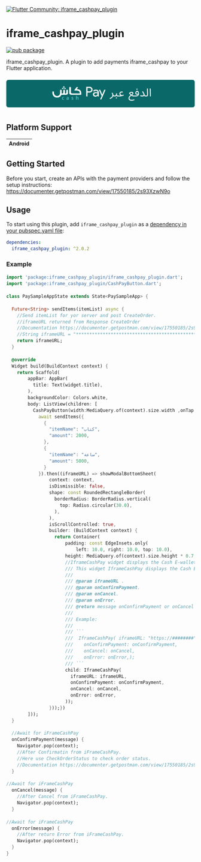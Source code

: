 
[![Flutter Community: iframe_cashpay_plugin](https://fluttercommunity.dev/_github/header/iframe_cashpay_plugin)](https://github.com/fluttercommunity/community)


# iframe_cashpay_plugin

[![pub package](https://img.shields.io/pub/v/iframe_cashpay_plugin.svg)](https://pub.dartlang.org/packages/flutter_webview_plugin)

iframe_cashpay_plugin.
A plugin to add payments iframe_cashpay to your Flutter application.

![alt iframe_cashpay_plugin](https://raw.githubusercontent.com/Mazen-Aljaradi/iframe_cashpay_plugin/main/documentation/en_US/cashb.png)

## Platform Support

| Android |
| :-----: |

## Getting Started

Before you start, create an APIs with the payment providers and follow the setup instructions:
https://documenter.getpostman.com/view/17550185/2s93XzwN9o

## Usage

To start using this plugin, add `iframe_cashpay_plugin` as a [dependency in your pubspec.yaml file](https://flutter.io/platform-plugins/):

```yaml
dependencies:
  iframe_cashpay_plugin: ^2.0.2
```

### Example

```dart
import 'package:iframe_cashpay_plugin/iframe_cashpay_plugin.dart';
import 'package:iframe_cashpay_plugin/CashPayButton.dart';

class PaySampleAppState extends State<PaySampleApp> {
  
  Future<String> sendItems(itemList) async {
    //Send itemList for yor server and post CreateOrder.
    //iframeURL returned from Response CreateOrder
    //Documentation https://documenter.getpostman.com/view/17550185/2s93XzwN9o
    //String iframeURL = "**********************************************************";
    return iframeURL;
  }

  @override
  Widget build(BuildContext context) {
    return Scaffold(
        appBar: AppBar(
          title: Text(widget.title),
        ),
        backgroundColor: Colors.white,
        body: ListView(children: [
          CashPayButton(width:MediaQuery.of(context).size.width ,onTap: () async {
            await sendItems({
              {
                "itemName": "كتاب",
                "amount": 2000,
              },
              {
                "itemName": "ساعة",
                "amount": 5000,
              }
            }).then((iframeURL) => showModalBottomSheet(
                context: context,
                isDismissible: false,
                shape: const RoundedRectangleBorder(
                  borderRadius: BorderRadius.vertical(
                    top: Radius.circular(30.0),
                  ),
                ),
                isScrollControlled: true,
                builder: (BuildContext context) {
                  return Container(
                      padding: const EdgeInsets.only(
                          left: 10.0, right: 10.0, top: 10.0),
                      height: MediaQuery.of(context).size.height * 0.7,
                      //IframeCashPay widget displays the Cash E-wallet payment iframe.
                      /// This widget IframeCashPay displays the Cash E-wallet payment iframe.
                      ///
                      /// @param iframeURL .
                      /// @param onConfirmPayment.
                      /// @param onCancel.
                      /// @param onError.
                      /// @return message onConfirmPayment or onCancel or onError.
                      ///
                      /// Example:
                      ///
                      /// ```
                      ///  IframeCashPay( iframeURL: "https://########",
                      ///    onConfirmPayment: onConfirmPayment,
                      ///    onCancel: onCancel,
                      ///    onError: onError,);
                      /// ```
                      child: IframeCashPay(
                        iframeURL: iframeURL,
                        onConfirmPayment: onConfirmPayment,
                        onCancel: onCancel,
                        onError: onError,
                      ));
                }));})
        ]));
  }

  //Await for iFrameCashPay
  onConfirmPayment(message) {
    Navigator.pop(context);
    //After Confirmatin from iFrameCashPay.
    //Here use CheckOrderStatus to check order status.
    //Documentation https://documenter.getpostman.com/view/17550185/2s93XzwN9o
  }

//Await for iFrameCashPay
  onCancel(message) {
    //After Cancel from iFrameCashPay.
    Navigator.pop(context);
  }

//Await for iFrameCashPay
  onError(message) {
    //After return Error from iFrameCashPay.
    Navigator.pop(context);
  }
}
```
